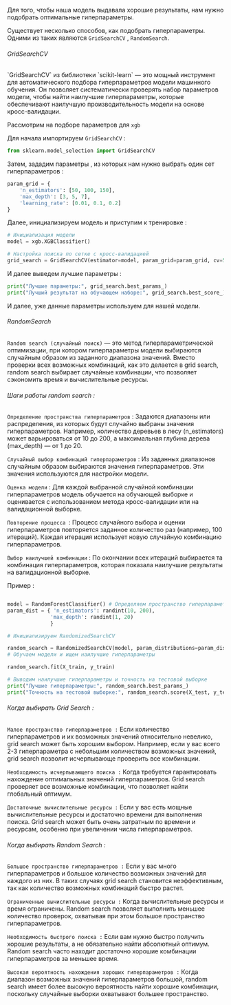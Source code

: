 Для того, чтобы наша модель выдавала хорошие результаты, нам нужно подобрать оптимальные гиперпараметры. 

Существует несколько способов, как подобрать гиперпараметры. 
Одними из таких являются `GridSearchCV` , `RandomSearch`. 

<h6>GridSearchCV</h6>
`GridSearchCV` из библиотеки `scikit-learn` — это мощный инструмент для автоматического подбора гиперпараметров модели машинного обучения. Он позволяет систематически проверять набор параметров модели, чтобы найти наилучшие гиперпараметры, которые обеспечивают наилучшую производительность модели на основе кросс-валидации.

Рассмотрим на подборе параметров для `xgb`

Для начала импортируем `GridSearchCV` : 

```python 
from sklearn.model_selection import GridSearchCV
```

Затем, зададим параметры , из которых нам нужно выбрать один сет гиперпараметров : 

```python
param_grid = {
    'n_estimators': [50, 100, 150],
    'max_depth': [3, 5, 7],
    'learning_rate': [0.01, 0.1, 0.2]
}

```

Далее, инициализируем модель и приступим к тренировке : 

```python 
# Инициализация модели 
model = xgb.XGBClassifier() 

# Настройка поиска по сетке с кросс-валидацией 
grid_search = GridSearchCV(estimator=model, param_grid=param_grid, cv=5, scoring='accuracy', n_jobs=-1) grid_search.fit(X_train, y_train)
```

И далее выведем лучшие параметры : 

```python
print("Лучшие параметры:", grid_search.best_params_)
print("Лучший результат на обучающем наборе:", grid_search.best_score_)
```

И далее, уже данные параметры используем для нашей модели. 

<h6>RandomSearch</h6>

`Random search (случайный поиск)` — это метод гиперпараметрической оптимизации, при котором гиперпараметры модели выбираются случайным образом из заданного диапазона значений. Вместо проверки всех возможных комбинаций, как это делается в grid search, random search выбирает случайные комбинации, что позволяет сэкономить время и вычислительные ресурсы.

<h6>Шаги работы random search :</h6>

`Определение пространства гиперпараметров` : Задаются диапазоны или распределения, из которых будут случайно выбраны значения гиперпараметров. Например, количество деревьев в лесу (n_estimators) может варьироваться от 10 до 200, а максимальная глубина дерева (max_depth) — от 1 до 20.

`Случайный выбор комбинаций гиперпараметров` :  Из заданных диапазонов случайным образом выбираются значения гиперпараметров. Эти значения используются для настройки модели.

`Оценка модели` : Для каждой выбранной случайной комбинации гиперпараметров модель обучается на обучающей выборке и оценивается с использованием метода кросс-валидации или на валидационной выборке.

`Повторение процесса `: Процесс случайного выбора и оценки гиперпараметров повторяется заданное количество раз (например, 100 итераций). Каждая итерация использует новую случайную комбинацию гиперпараметров.

`Выбор наилучшей комбинации` :  По окончании всех итераций выбирается та комбинация гиперпараметров, которая показала наилучшие результаты на валидационной выборке.

Пример : 

```python 

model = RandomForestClassifier() # Определяем пространство гиперпараметров для поиска 
param_dist = { 'n_estimators': randint(10, 200), 
			  'max_depth': randint(1, 20) 
			  } 

# Инициализируем RandomizedSearchCV 

random_search = RandomizedSearchCV(model, param_distributions=param_dist, n_iter=100, cv=5, random_state=42, n_jobs=-1) 
# Обучаем модели и ищем наилучшие гиперпараметры 

random_search.fit(X_train, y_train) 

# Выводим наилучшие гиперпараметры и точность на тестовой выборке 
print("Лучшие гиперпараметры:", random_search.best_params_) 
print("Точность на тестовой выборке:", random_search.score(X_test, y_test))
```

 <h6>Когда выбирать Grid Search :</h6>

`Малое пространство гиперпараметров :` Если количество гиперпараметров и их возможных значений относительно невелико, grid search может быть хорошим выбором. Например, если у вас всего 2-3 гиперпараметра с небольшим количеством возможных значений, grid search позволит исчерпывающе проверить все комбинации.

`Необходимость исчерпывающего поиска :` Когда требуется гарантировать нахождение оптимальных значений гиперпараметров. Grid search проверяет все возможные комбинации, что позволяет найти глобальный оптимум.

`Достаточные вычислительные ресурсы :` Если у вас есть мощные вычислительные ресурсы и достаточно времени для выполнения поиска. Grid search может быть очень затратным по времени и ресурсам, особенно при увеличении числа гиперпараметров.

<h6>Когда выбирать Random Search :</h6>

`Большое пространство гиперпараметров :` Если у вас много гиперпараметров и большое количество возможных значений для каждого из них. В таких случаях grid search становится неэффективным, так как количество возможных комбинаций быстро растет.

`Ограниченные вычислительные ресурсы :`  Когда вычислительные ресурсы и время ограничены. Random search позволяет выполнить меньшее количество проверок, охватывая при этом большое пространство гиперпараметров.

`Необходимость быстрого поиска :` Если вам нужно быстро получить хорошие результаты, а не обязательно найти абсолютный оптимум. Random search часто находит достаточно хорошие комбинации гиперпараметров за меньшее время.

`Высокая вероятность нахождения хороших гиперпараметров :` Когда диапазон возможных значений гиперпараметров большой, random search имеет более высокую вероятность найти хорошие комбинации, поскольку случайные выборки охватывают большее пространство.
